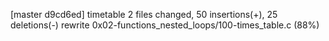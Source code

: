 [master d9cd6ed] timetable
 2 files changed, 50 insertions(+), 25 deletions(-)
 rewrite 0x02-functions_nested_loops/100-times_table.c (88%)
